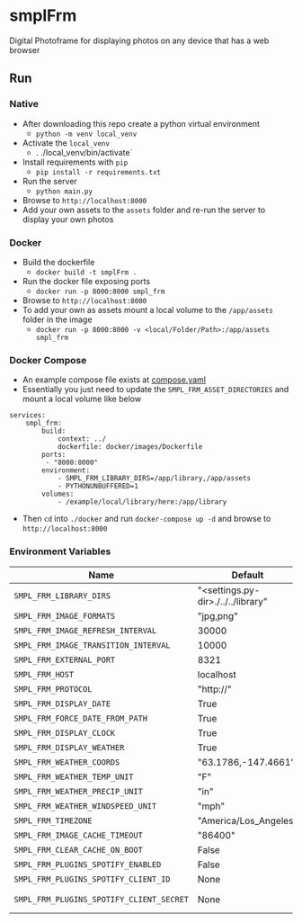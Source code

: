 # smplFrm
Digital Photoframe for displaying photos on any device that has a web browser


## Run
### Native
* After downloading this repo create a python virtual environment                                                    
  * `python -m venv local_venv`
* Activate the `local_venv`
  * . ./local_venv/bin/activate`
* Install requirements with `pip`
  * `pip install -r requirements.txt`
* Run the server
  * `python main.py`
* Browse to `http://localhost:8000`
* Add your own assets to the `assets` folder and re-run the server to display your own photos

### Docker
* Build the dockerfile
  * `docker build -t smplFrm .`
* Run the docker file exposing ports
  * `docker run -p 8000:8000 smpl_frm`
* Browse to `http://localhost:8000`
* To add your own as assets mount a local volume to the `/app/assets` folder in the image
  * `docker run -p 8000:8000 -v <local/Folder/Path>:/app/assets smpl_frm`
### Docker Compose
* An example compose file exists at [compose.yaml](docker/compose/compose.yaml)
* Essentially you just need to update the `SMPL_FRM_ASSET_DIRECTORIES` and mount a local volume like below
```
services:
    smpl_frm:
        build:
            context: ../
            dockerfile: docker/images/Dockerfile
        ports:
         - "8000:8000"
        environment:
            - SMPL_FRM_LIBRARY_DIRS=/app/library,/app/assets
            - PYTHONUNBUFFERED=1
        volumes:
            - /example/local/library/here:/app/library

```
* Then `cd` into `./docker` and run `docker-compose up -d` and browse to `http://localhost:8000`


### Environment Variables

| Name                                 | Default                            | Description                                                                                                               |
|--------------------------------------|------------------------------------|---------------------------------------------------------------------------------------------------------------------------|
| `SMPL_FRM_LIBRARY_DIRS`              | "<settings.py-dir>./../../library" | Comma Separated String of directory paths                                                                                 |
| `SMPL_FRM_IMAGE_FORMATS`             | "jpg,png"                          | Comma Separated String of directory paths                                                                                 |
| `SMPL_FRM_IMAGE_REFRESH_INTERVAL`    | 30000                              | How long to display an image (millis)                                                                                     |
| `SMPL_FRM_IMAGE_TRANSITION_INTERVAL` | 10000                              | How long to transition the image (millis)                                                                                 |
| `SMPL_FRM_EXTERNAL_PORT`             | 8321                               | Used in Docker when the external port differs from the server port                                                        |
| `SMPL_FRM_HOST`                      | localhost                          | Used when running the application on a server                                                                             |
| `SMPL_FRM_PROTOCOL`                  | "http://"                          | Set to "https://" for ssl                                                                                                 |
| `SMPL_FRM_DISPLAY_DATE`              | True                               | Display date (Month, Year) of photo. This reads the exif image data                                                       |
| `SMPL_FRM_FORCE_DATE_FROM_PATH`      | True                               | Use the filepath to determine date supports `YYYY/MM` 2024/12                                                             |
| `SMPL_FRM_DISPLAY_CLOCK`             | True                               | Display the Clock                                                                                                         |
| `SMPL_FRM_DISPLAY_WEATHER`           | True                               | Display the Weather. [Weather data by Open-Meteo.com](https://open-meteo.com)                                             |
| `SMPL_FRM_WEATHER_COORDS`            | "63.1786,-147.4661"                | Lat,Long for weather                                                                                                      |
| `SMPL_FRM_WEATHER_TEMP_UNIT`         | "F"                                | `F` for Fahrenheit, `C` for Celsius                                                                                       |
| `SMPL_FRM_WEATHER_PRECIP_UNIT`       | "in"                               | `in` for inches, `mm` for millimeters                                                                                     |
| `SMPL_FRM_WEATHER_WINDSPEED_UNIT`    | "mph"                              | `kmh` kilos per hour, `kn` knots, `ms` meters per second, `mph` miles per hour                                            |
| `SMPL_FRM_TIMEZONE`                  | "America/Los_Angeles"              | TZ Identified from [Wikipedia](https://en.wikipedia.org/wiki/List_of_tz_database_time_zones)                              |
| `SMPL_FRM_IMAGE_CACHE_TIMEOUT`       | "86400"                            | Seconds until the image should be removed from the cache                                                                  |
| `SMPL_FRM_CLEAR_CACHE_ON_BOOT`       | False                              | Clears Cache on Service Boot                                                                                              |
| `SMPL_FRM_PLUGINS_SPOTIFY_ENABLED`   | False                              | Enables Spotify Now Playing Plugin                                                                                        |
| `SMPL_FRM_PLUGINS_SPOTIFY_CLIENT_ID` | None                               | See: https://spotipy.readthedocs.io/en/latest/#getting-started                                                            |
| `SMPL_FRM_PLUGINS_SPOTIFY_CLIENT_SECRET` | None                               | See ^ - Ensure your Redirect URI matches  Http://`SMPL_FRM_HOST`:`SMPL_FRM_EXTERNAL_PORT`/api/v1/plugins/spotify/callback |